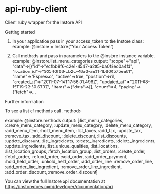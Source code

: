 api-ruby-client
===============

Client ruby wrapper for the Instore API

Getting started

1. In your application pass in your access_token to the Instore class:
  example: @instore = Instore("Your Access Token")

2. Call methods and pass in parameters to the @instore instance variable.
  example: @instore.list_menu_categories
  output: "scope"=>"api", "data"=>[{"id"=>"ecfbb8f6-c2e1-4547-a295-ba0f8ec0a4fd", "location_id"=>"93546f68-cb2c-48a6-ae91-1b800575ea81", "name"=>"Espresso", "active"=>true, "position"=>nil, "created_at"=>"2011-07-14T17:56:01.496Z", "updated_at"=>"2011-08-15T19:22:59.673Z", "items"=>{"data"=>[], "count"=>4, "paging"=>{"fetch"=>...


Further information

To see a list of methods call .methods 

  example: @instore.methods
  output: [:list_menu_categories, :create_menu_category, :update_menu_category, :delete_menu_category, :add_menu_item, :hold_menu_item, :list_taxes, :add_tax, :update_tax, :remove_tax, :add_discount, :delete_discount, :list_discounts, :update_discount, :list_ingredients, :create_ingredients, :delete_ingredients, :update_ingredients, :list_unique_qualities, :list_locations, :list_location_groups, :fetch_location_group, :list_orders, :create_order, :fetch_order, :refund_order, :void_order, :add_order_payment, :hold_held_order, :unhold_held_order, :add_order_line, :remove_order_line, :add_order_line_ingredient, :remove_order_line_ingredient, :add_order_discount, :remove_order_discount]

You can view the full Instore api documentation at https://instoredoes.com/developer/documentation/api